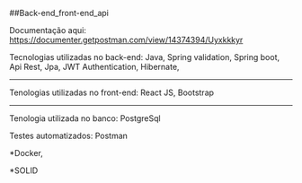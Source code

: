 ##Back-end_front-end_api

Documentação aqui: https://documenter.getpostman.com/view/14374394/Uyxkkkyr


Tecnologias utilizadas no back-end:
Java,
Spring validation,
Spring boot,
Api Rest,
Jpa,
JWT Authentication,
Hibernate,


<hr>
Tenologias utilizadas no front-end:
React JS, Bootstrap
<hr>

Tenologia utilizada no banco:
PostgreSql


Testes automatizados: Postman

*Docker,

*SOLID
